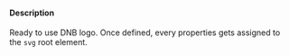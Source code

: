 #### Description

Ready to use DNB logo. Once defined, every properties gets assigned to the `svg` root element.

